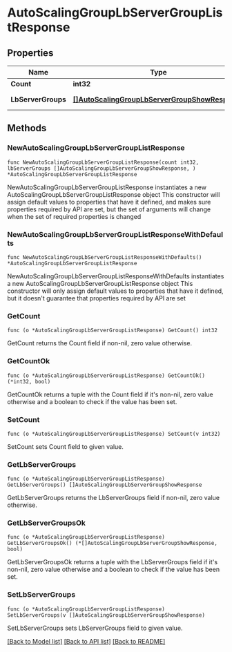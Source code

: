 # AutoScalingGroupLbServerGroupListResponse

## Properties

Name | Type | Description | Notes
------------ | ------------- | ------------- | -------------
**Count** | **int32** | Count | 
**LbServerGroups** | [**[]AutoScalingGroupLbServerGroupShowResponse**](AutoScalingGroupLbServerGroupShowResponse.md) | LB Server Group list | 

## Methods

### NewAutoScalingGroupLbServerGroupListResponse

`func NewAutoScalingGroupLbServerGroupListResponse(count int32, lbServerGroups []AutoScalingGroupLbServerGroupShowResponse, ) *AutoScalingGroupLbServerGroupListResponse`

NewAutoScalingGroupLbServerGroupListResponse instantiates a new AutoScalingGroupLbServerGroupListResponse object
This constructor will assign default values to properties that have it defined,
and makes sure properties required by API are set, but the set of arguments
will change when the set of required properties is changed

### NewAutoScalingGroupLbServerGroupListResponseWithDefaults

`func NewAutoScalingGroupLbServerGroupListResponseWithDefaults() *AutoScalingGroupLbServerGroupListResponse`

NewAutoScalingGroupLbServerGroupListResponseWithDefaults instantiates a new AutoScalingGroupLbServerGroupListResponse object
This constructor will only assign default values to properties that have it defined,
but it doesn't guarantee that properties required by API are set

### GetCount

`func (o *AutoScalingGroupLbServerGroupListResponse) GetCount() int32`

GetCount returns the Count field if non-nil, zero value otherwise.

### GetCountOk

`func (o *AutoScalingGroupLbServerGroupListResponse) GetCountOk() (*int32, bool)`

GetCountOk returns a tuple with the Count field if it's non-nil, zero value otherwise
and a boolean to check if the value has been set.

### SetCount

`func (o *AutoScalingGroupLbServerGroupListResponse) SetCount(v int32)`

SetCount sets Count field to given value.


### GetLbServerGroups

`func (o *AutoScalingGroupLbServerGroupListResponse) GetLbServerGroups() []AutoScalingGroupLbServerGroupShowResponse`

GetLbServerGroups returns the LbServerGroups field if non-nil, zero value otherwise.

### GetLbServerGroupsOk

`func (o *AutoScalingGroupLbServerGroupListResponse) GetLbServerGroupsOk() (*[]AutoScalingGroupLbServerGroupShowResponse, bool)`

GetLbServerGroupsOk returns a tuple with the LbServerGroups field if it's non-nil, zero value otherwise
and a boolean to check if the value has been set.

### SetLbServerGroups

`func (o *AutoScalingGroupLbServerGroupListResponse) SetLbServerGroups(v []AutoScalingGroupLbServerGroupShowResponse)`

SetLbServerGroups sets LbServerGroups field to given value.



[[Back to Model list]](../README.md#documentation-for-models) [[Back to API list]](../README.md#documentation-for-api-endpoints) [[Back to README]](../README.md)


